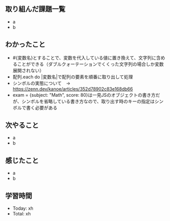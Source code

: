 ## 取り組んだ課題一覧
- a
- b
## わかったこと
- #{変数名}とすることで、変数を代入している値に置き換えて、文字列に含めることができる（ダブルクォーテーションでくくった文字列の場合しか変数展開されない）
- 配列.each do |変数名|で配列の要素を順番に取り出して処理
- シンボルの実態について　→ https://zenn.dev/kanoe/articles/352d78902c83e168db66
- exam = {subject: "Math", score: 80}は一見JSのオブジェクトの書き方だが、シンボルを省略している書き方なので、取り出す時のキーの指定はシンボルで書く必要がある
## 次やること
- a
- b
## 感じたこと
- a
- b
## 学習時間
- Today: xh
- Total: xh
